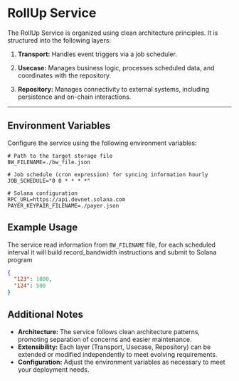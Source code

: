 # RollUp Service

The RollUp Service is organized using clean architecture principles. It is structured into the following layers:

1. **Transport:**
   Handles event triggers via a job scheduler.

2. **Usecase:**
   Manages business logic, processes scheduled data, and coordinates with the repository.

3. **Repository:**
   Manages connectivity to external systems, including persistence and on-chain interactions.

---

## Environment Variables

Configure the service using the following environment variables:

  ```env
  # Path to the target storage file
  BW_FILENAME=./bw_file.json

  # Job schedule (cron expression) for syncing information hourly
  JOB_SCHEDULE="0 0 * * * *"

  # Solana configuration
  RPC_URL=https://api.devnet.solana.com
  PAYER_KEYPAIR_FILENAME=./payer.json
```

## Example Usage

The service read information from `BW_FILENAME` file, for each scheduled interval it will build record_bandwidth instructions and submit to Solana program

  ```json
  {
    "123": 1000,
    "124": 500
  }
  ```

## Additional Notes

- **Architecture:** The service follows clean architecture patterns, promoting separation of concerns and easier maintenance.
- **Extensibility:** Each layer (Transport, Usecase, Repository) can be extended or modified independently to meet evolving requirements.
- **Configuration:** Adjust the environment variables as necessary to meet your deployment needs.
